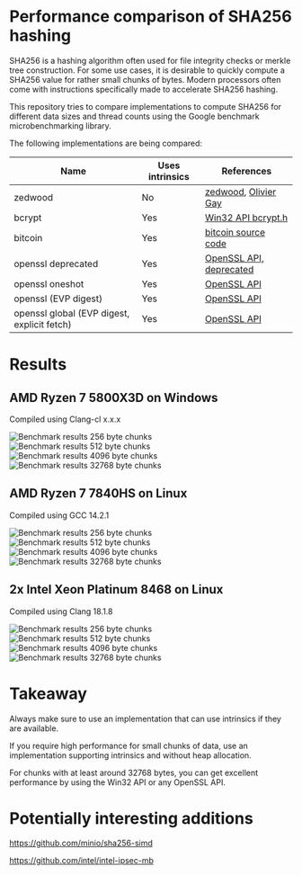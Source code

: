 # Performance comparison of SHA256 hashing

SHA256 is a hashing algorithm often used for file integrity checks or merkle tree construction. For some use cases, it is desirable to quickly compute a SHA256 value for rather small chunks of bytes. 
Modern processors often come with instructions specifically made to accelerate SHA256 hashing.

This repository tries to compare implementations to compute SHA256 for different data sizes and thread counts using the Google benchmark microbenchmarking library.

The following implementations are being compared:

| Name                                        | Uses intrinsics | References                                                                                                 |
| ------------------------------------------- | --------------- | ---------------------------------------------------------------------------------------------------------- |
| zedwood                                     | No              | [zedwood](http://www.zedwood.com/article/cpp-sha256-function), [Olivier Gay](https://github.com/ogay/sha2) |
| bcrypt                                      | Yes             | [Win32 API bcrypt.h](https://learn.microsoft.com/en-us/windows/win32/api/bcrypt/)                          |
| bitcoin                                     | Yes             | [bitcoin source code](https://github.com/bitcoin/bitcoin/tree/master/src/crypto)                           |
| openssl deprecated                          | Yes             | [OpenSSL API, deprecated](https://docs.openssl.org/master/man3/SHA256_Init/)                               |
| openssl oneshot                             | Yes             | [OpenSSL API](https://docs.openssl.org/master/man3/SHA256_Init/#synopsis)                                  |
| openssl (EVP digest)                        | Yes             | [OpenSSL API](https://docs.openssl.org/master/man7/ossl-guide-libcrypto-introduction)                      |
| openssl global (EVP digest, explicit fetch) | Yes             | [OpenSSL API](https://docs.openssl.org/master/man7/ossl-guide-libcrypto-introduction)                      |

# Results

## AMD Ryzen 7 5800X3D on Windows

Compiled using Clang-cl x.x.x

![Benchmark results 256 byte chunks](results/5800X3D/output_256.png "5800X3D 256 byte chunks")
![Benchmark results 512 byte chunks](results/5800X3D/output_512.png "5800X3D 512 byte chunks")
![Benchmark results 4096 byte chunks](results/5800X3D/output_4096.png "5800X3D 4096 byte chunks")
![Benchmark results 32768 byte chunks](results/5800X3D/output_32768.png "5800X3D 32768 byte chunks")

## AMD Ryzen 7 7840HS on Linux

Compiled using GCC 14.2.1

![Benchmark results 256 byte chunks](results/7840HS/output_256.png "7840HS 256 byte chunks")
![Benchmark results 512 byte chunks](results/7840HS/output_512.png "7840HS 512 byte chunks")
![Benchmark results 4096 byte chunks](results/7840HS/output_4096.png "7840HS 4096 byte chunks")
![Benchmark results 32768 byte chunks](results/7840HS/output_32768.png "7840HS 32768 byte chunks")

## 2x Intel Xeon Platinum 8468 on Linux

Compiled using Clang 18.1.8

![Benchmark results 256 byte chunks](results/8468/output_256.png "8468 256 byte chunks")
![Benchmark results 512 byte chunks](results/8468/output_512.png "8468 512 byte chunks")
![Benchmark results 4096 byte chunks](results/8468/output_4096.png "8468 4096 byte chunks")
![Benchmark results 32768 byte chunks](results/8468/output_32768.png "8468 32768 byte chunks")

# Takeaway

Always make sure to use an implementation that can use intrinsics if they are available.

If you require high performance for small chunks of data, use an implementation supporting intrinsics and without heap allocation.

For chunks with at least around 32768 bytes, you can get excellent performance by using the Win32 API or any OpenSSL API.

# Potentially interesting additions

https://github.com/minio/sha256-simd

https://github.com/intel/intel-ipsec-mb



